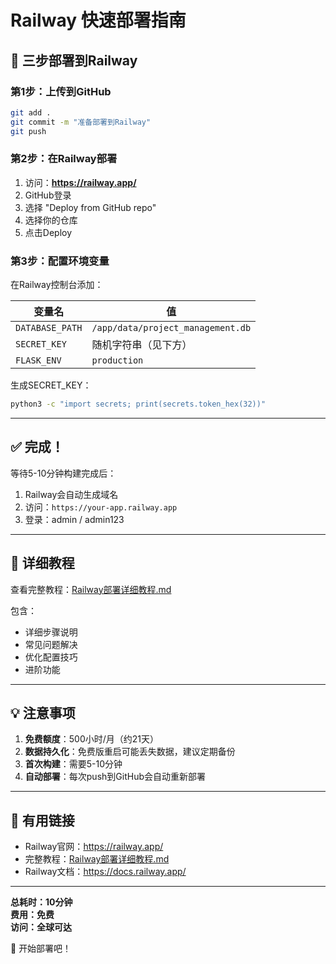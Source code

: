 # Railway 快速部署指南

## 🚀 三步部署到Railway

### 第1步：上传到GitHub

```bash
git add .
git commit -m "准备部署到Railway"
git push
```

### 第2步：在Railway部署

1. 访问：**https://railway.app/**
2. GitHub登录
3. 选择 "Deploy from GitHub repo"
4. 选择你的仓库
5. 点击Deploy

### 第3步：配置环境变量

在Railway控制台添加：

| 变量名 | 值 |
|--------|---|
| `DATABASE_PATH` | `/app/data/project_management.db` |
| `SECRET_KEY` | 随机字符串（见下方） |
| `FLASK_ENV` | `production` |

生成SECRET_KEY：
```bash
python3 -c "import secrets; print(secrets.token_hex(32))"
```

---

## ✅ 完成！

等待5-10分钟构建完成后：

1. Railway会自动生成域名
2. 访问：`https://your-app.railway.app`
3. 登录：admin / admin123

---

## 📖 详细教程

查看完整教程：[Railway部署详细教程.md](./Railway部署详细教程.md)

包含：
- 详细步骤说明
- 常见问题解决
- 优化配置技巧
- 进阶功能

---

## 💡 注意事项

1. **免费额度**：500小时/月（约21天）
2. **数据持久化**：免费版重启可能丢失数据，建议定期备份
3. **首次构建**：需要5-10分钟
4. **自动部署**：每次push到GitHub会自动重新部署

---

## 🔗 有用链接

- Railway官网：https://railway.app/
- 完整教程：[Railway部署详细教程.md](./Railway部署详细教程.md)
- Railway文档：https://docs.railway.app/

---

**总耗时：10分钟**  
**费用：免费**  
**访问：全球可达**

🎉 开始部署吧！

